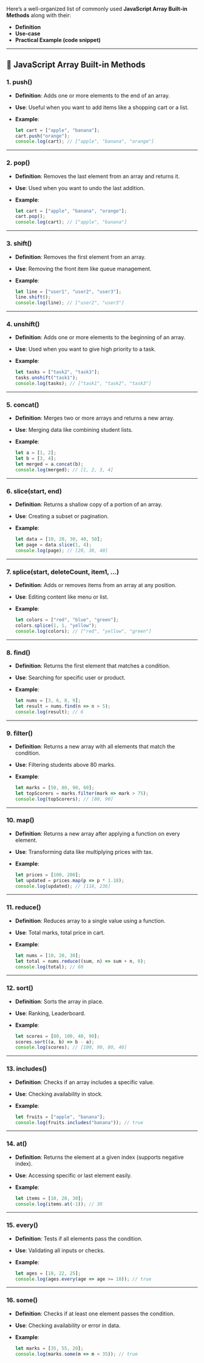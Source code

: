 Here’s a well-organized list of commonly used **JavaScript Array Built-in Methods** along with their:

* **Definition**
* **Use-case**
* **Practical Example (code snippet)**

---

## 🧠 JavaScript Array Built-in Methods

### 1. **push()**

* **Definition**: Adds one or more elements to the end of an array.
* **Use**: Useful when you want to add items like a shopping cart or a list.
* **Example**:

  ```js
  let cart = ["apple", "banana"];
  cart.push("orange");
  console.log(cart); // ["apple", "banana", "orange"]
  ```

---

### 2. **pop()**

* **Definition**: Removes the last element from an array and returns it.
* **Use**: Used when you want to undo the last addition.
* **Example**:

  ```js
  let cart = ["apple", "banana", "orange"];
  cart.pop();
  console.log(cart); // ["apple", "banana"]
  ```

---

### 3. **shift()**

* **Definition**: Removes the first element from an array.
* **Use**: Removing the front item like queue management.
* **Example**:

  ```js
  let line = ["user1", "user2", "user3"];
  line.shift();
  console.log(line); // ["user2", "user3"]
  ```

---

### 4. **unshift()**

* **Definition**: Adds one or more elements to the beginning of an array.
* **Use**: Used when you want to give high priority to a task.
* **Example**:

  ```js
  let tasks = ["task2", "task3"];
  tasks.unshift("task1");
  console.log(tasks); // ["task1", "task2", "task3"]
  ```

---

### 5. **concat()**

* **Definition**: Merges two or more arrays and returns a new array.
* **Use**: Merging data like combining student lists.
* **Example**:

  ```js
  let a = [1, 2];
  let b = [3, 4];
  let merged = a.concat(b);
  console.log(merged); // [1, 2, 3, 4]
  ```

---

### 6. **slice(start, end)**

* **Definition**: Returns a shallow copy of a portion of an array.
* **Use**: Creating a subset or pagination.
* **Example**:

  ```js
  let data = [10, 20, 30, 40, 50];
  let page = data.slice(1, 4);
  console.log(page); // [20, 30, 40]
  ```

---

### 7. **splice(start, deleteCount, item1, ...)**

* **Definition**: Adds or removes items from an array at any position.
* **Use**: Editing content like menu or list.
* **Example**:

  ```js
  let colors = ["red", "blue", "green"];
  colors.splice(1, 1, "yellow");
  console.log(colors); // ["red", "yellow", "green"]
  ```

---

### 8. **find()**

* **Definition**: Returns the first element that matches a condition.
* **Use**: Searching for specific user or product.
* **Example**:

  ```js
  let nums = [3, 6, 8, 9];
  let result = nums.find(n => n > 5);
  console.log(result); // 6
  ```

---

### 9. **filter()**

* **Definition**: Returns a new array with all elements that match the condition.
* **Use**: Filtering students above 80 marks.
* **Example**:

  ```js
  let marks = [50, 80, 90, 60];
  let topScorers = marks.filter(mark => mark > 75);
  console.log(topScorers); // [80, 90]
  ```

---

### 10. **map()**

* **Definition**: Returns a new array after applying a function on every element.
* **Use**: Transforming data like multiplying prices with tax.
* **Example**:

  ```js
  let prices = [100, 200];
  let updated = prices.map(p => p * 1.18);
  console.log(updated); // [118, 236]
  ```

---

### 11. **reduce()**

* **Definition**: Reduces array to a single value using a function.
* **Use**: Total marks, total price in cart.
* **Example**:

  ```js
  let nums = [10, 20, 30];
  let total = nums.reduce((sum, n) => sum + n, 0);
  console.log(total); // 60
  ```

---

### 12. **sort()**

* **Definition**: Sorts the array in place.
* **Use**: Ranking, Leaderboard.
* **Example**:

  ```js
  let scores = [80, 100, 40, 90];
  scores.sort((a, b) => b - a);
  console.log(scores); // [100, 90, 80, 40]
  ```

---

### 13. **includes()**

* **Definition**: Checks if an array includes a specific value.
* **Use**: Checking availability in stock.
* **Example**:

  ```js
  let fruits = ["apple", "banana"];
  console.log(fruits.includes("banana")); // true
  ```

---

### 14. **at()**

* **Definition**: Returns the element at a given index (supports negative index).
* **Use**: Accessing specific or last element easily.
* **Example**:

  ```js
  let items = [10, 20, 30];
  console.log(items.at(-1)); // 30
  ```

---

### 15. **every()**

* **Definition**: Tests if all elements pass the condition.
* **Use**: Validating all inputs or checks.
* **Example**:

  ```js
  let ages = [18, 22, 25];
  console.log(ages.every(age => age >= 18)); // true
  ```

---

### 16. **some()**

* **Definition**: Checks if at least one element passes the condition.
* **Use**: Checking availability or error in data.
* **Example**:

  ```js
  let marks = [35, 55, 20];
  console.log(marks.some(m => m < 35)); // true
  ```
